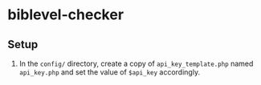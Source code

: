 # biblevel-checker

## Setup
1. In the `config/` directory, create a copy of `api_key_template.php` named `api_key.php` and set the value of `$api_key` accordingly.  